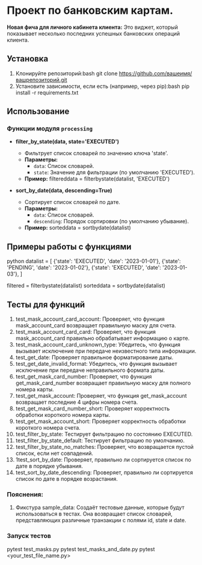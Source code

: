 # Проект по банковским картам.

**Новая фича для личного кабинета клиента:** Это виджет, который показывает несколько последних успешных банковских операций клиента.

## Установка

1. Клонируйте репозиторий:bash
   git clone https://github.com/вашеимя/вашрепозиторий.git
2. Установите зависимости, если есть (например, через pip):bash
   pip install -r requirements.txt 

## Использование

### Функции модуля `processing`

- **filter_by_state(data, state='EXECUTED')**
    - Фильтрует список словарей по значению ключа 'state'.
    - **Параметры:**
      - `data`: Список словарей.
      - `state`: Значение для фильтрации (по умолчанию 'EXECUTED').
    - **Пример:**
    filtereddata = filterbystate(datalist, 'EXECUTED')

- **sort_by_date(data, descending=True)**
    - Сортирует список словарей по дате.
    - **Параметры:**
      - `data`: Список словарей.
      - `descending`: Порядок сортировки (по умолчанию убывание).
    - **Пример:**
    sorteddata = sortbydate(datalist)

## Примеры работы с функциями
python
datalist = [
    {'state': 'EXECUTED', 'date': '2023-01-01'},
    {'state': 'PENDING', 'date': '2023-01-02'},
    {'state': 'EXECUTED', 'date': '2023-01-03'},
]

filtered = filterbystate(datalist)
sorteddata = sortbydate(datalist)

## Тесты для функций
1. test_mask_account_card_account: Проверяет, что функция mask_account_card возвращает правильную маску для счета.
2. test_mask_account_card_card: Проверяет, что функция mask_account_card правильно обрабатывает информацию о карте.
3. test_mask_account_card_unknown_type: Убедитесь, что функция вызывает исключение 
при передаче неизвестного типа информации.
4. test_get_date: Проверяет правильное форматирование даты.
5. test_get_date_invalid_format: Убедитесь, что функция вызывает исключение при передаче неправильного формата даты.
6. test_get_mask_card_number: Проверяет, что функция get_mask_card_number 
возвращает правильную маску для полного номера карты.
7. test_get_mask_account: Проверяет, что функция get_mask_account возвращает последние 4 цифры номера счета.
8. test_get_mask_card_number_short: Проверяет корректность обработки короткого номера карты.
9. test_get_mask_account_short: Проверяет корректность обработки короткого номера счета.
10. test_filter_by_state: Тестирует фильтрацию по состоянию EXECUTED.
11. test_filter_by_state_default: Тестирует фильтрацию по умолчанию.
12. test_filter_by_state_no_matches: Проверяет, что возвращается пустой список, если нет совпадений.
13. 1test_sort_by_date: Проверяет, правильно ли сортируется список по дате в порядке убывания.
14. test_sort_by_date_descending: Проверяет, правильно ли сортируется список по дате в порядке возрастания.

### Пояснения:
1. Фикстура sample_data: Создаёт тестовые данные, которые будут 
использоваться в тестах. Она возвращает список словарей,
представляющих различные транзакции с полями id, state и date.

### Запуск тестов
pytest test_masks.py
pytest test_masks_and_date.py
pytest <your_test_file_name.py>



